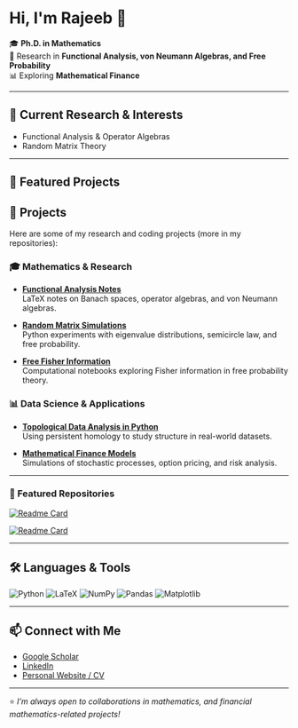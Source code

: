 # Hi, I'm Rajeeb 👋

🎓 **Ph.D. in Mathematics**  
🔬 Research in **Functional Analysis, von Neumann Algebras, and Free Probability**  
📊 Exploring **Mathematical Finance**  

---

## 🔭 Current Research & Interests
- Functional Analysis & Operator Algebras  
- Random Matrix Theory 

---

## 📂 Featured Projects
## 🚀 Projects

Here are some of my research and coding projects (more in my repositories):

### 🎓 Mathematics & Research
- [**Functional Analysis Notes**](https://github.com/rajeeb504/functional-analysis-notes)  
  LaTeX notes on Banach spaces, operator algebras, and von Neumann algebras.

- [**Random Matrix Simulations**](https://github.com/rajeeb504/random-matrix-simulations)  
  Python experiments with eigenvalue distributions, semicircle law, and free probability.

- [**Free Fisher Information**](https://github.com/rajeeb504/free-fisher-info)  
  Computational notebooks exploring Fisher information in free probability theory.

### 📊 Data Science & Applications
- [**Topological Data Analysis in Python**](https://github.com/rajeeb504/tda-python)  
  Using persistent homology to study structure in real-world datasets.

- [**Mathematical Finance Models**](https://github.com/rajeeb504/quant-finance)  
  Simulations of stochastic processes, option pricing, and risk analysis.

---

### 📌 Featured Repositories
[![Readme Card](https://github-readme-stats.vercel.app/api/pin/?username=YOUR_USERNAME&repo=random-matrix-simulations&theme=tokyonight)](https://github.com/YOUR_USERNAME/random-matrix-simulations)

[![Readme Card](https://github-readme-stats.vercel.app/api/pin/?username=YOUR_USERNAME&repo=tda-python&theme=tokyonight)](https://github.com/YOUR_USERNAME/tda-python)

---

## 🛠️ Languages & Tools
![Python](https://img.shields.io/badge/Python-3776AB?style=for-the-badge&logo=python&logoColor=white)
![LaTeX](https://img.shields.io/badge/LaTeX-008080?style=for-the-badge&logo=latex&logoColor=white)
![NumPy](https://img.shields.io/badge/Numpy-013243?style=for-the-badge&logo=numpy&logoColor=white)
![Pandas](https://img.shields.io/badge/Pandas-150458?style=for-the-badge&logo=pandas&logoColor=white)
![Matplotlib](https://img.shields.io/badge/Matplotlib-11557c?style=for-the-badge)


---



## 📫 Connect with Me
- [Google Scholar](https://scholar.google.com/citations?hl=en&user=1Tq5whwAAAAJ)  
- [LinkedIn](www.linkedin.com/in/rajeeb-ranjan-mohanta-87168463)  
- [Personal Website / CV](#)  

---

⭐️ *I’m always open to collaborations in mathematics, and financial mathematics-related projects!*
